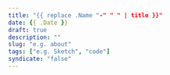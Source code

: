 ```yaml
---
title: "{{ replace .Name "-" " " | title }}"
date: {{ .Date }}
draft: true
description: ""
slug: "e.g. about"
tags: ["e.g. Sketch", "code"]
syndicate: "false"
---
```

